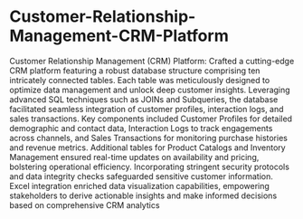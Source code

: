 # Customer-Relationship-Management-CRM-Platform


Customer Relationship Management (CRM) Platform:
Crafted a cutting-edge CRM platform featuring a robust database structure comprising ten intricately connected tables. Each table was meticulously designed to optimize data management and unlock deep customer insights. Leveraging advanced SQL techniques such as JOINs and Subqueries, the database facilitated seamless integration of customer profiles, interaction logs, and sales transactions. Key components included Customer Profiles for detailed demographic and contact data, Interaction Logs to track engagements across channels, and Sales Transactions for monitoring purchase histories and revenue metrics. Additional tables for Product Catalogs and Inventory Management ensured real-time updates on availability and pricing, bolstering operational efficiency. Incorporating stringent security protocols and data integrity checks safeguarded sensitive customer information. Excel integration enriched data visualization capabilities, empowering stakeholders to derive actionable insights and make informed decisions based on comprehensive CRM analytics
